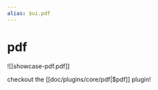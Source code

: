 ```yaml
---
alias: $ui.pdf
---
```

# pdf

![[showcase-pdf.pdf]]

checkout the [[doc/plugins/core/pdf|$pdf]] plugin!
